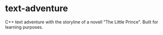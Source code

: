 # text-adventure

C++ text adventure with the storyline of a novell "The Little Prince".
Built for learning purposes.
